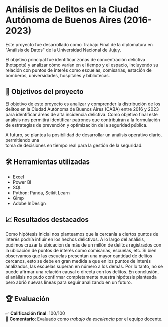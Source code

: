 # Análisis de Delitos en la Ciudad Autónoma de Buenos Aires (2016-2023)

Este proyecto fue desarrollado como Trabajo Final de la diplomatura en "Análisis de Datos" de la Universidad Nacional de Jujuy.  

El objetivo principal fue identificar zonas de concentración delictiva (hotspots) y analizar cómo varían en el tiempo y el espacio, incluyendo su relación con puntos de interés como escuelas, comisarías, estación de bomberos, universidades, hospitales y bibliotecas.

## 📌 Objetivos del proyecto

El objetivo de este proyecto es analizar y comprender la distribución de los delitos en la Ciudad Autónoma de Buenos Aires (CABA) entre 2016 y 2023 para identificar áreas de alta incidencia delictiva.
Como objetivo final este análisis nos permitirá identificar patrones que contribuirán a la 
formulación de estrategias de prevención y optimización de la seguridad pública.


A futuro, se plantea la posibilidad de desarrollar un análisis operativo diario, permitiendo una  
toma de decisiones en tiempo real para la gestión de la seguridad.


## 🛠️ Herramientas utilizadas

- Excel
- Power BI
- SQL
- Python: Panda, Scikit Learn
- Gimp
- Adobe InDesign 


##


## 📈 Resultados destacados
Como hipótesis inicial nos planteamos que la cercanía a ciertos puntos de interés podría influir en los hechos delictivos.
A lo largo del análisis,  pudimos cruzar la ubicación de más de un millón de delitos registrados con la ubicación de puntos de interés como comisarías, escuelas, etc.
Si bien observamos que las escuelas presentan una mayor cantidad de delitos cercanos, esto se debe en gran medida a que en los puntos de interés analizados, las escuelas superan en número a los demás. Por lo tanto, no se puede afirmar una relación causal o directa con los delitos.
En conclusión, el análisis no pudo confirmar completamente nuestra hipótesis planteada pero abrió nuevas líneas para seguir analizando en un futuro.


## 🏆 Evaluación

✅ **Calificación final**: 100/100  
📝 **Comentario**: Evaluado como *trabajo de excelencia* por el equipo docente.

